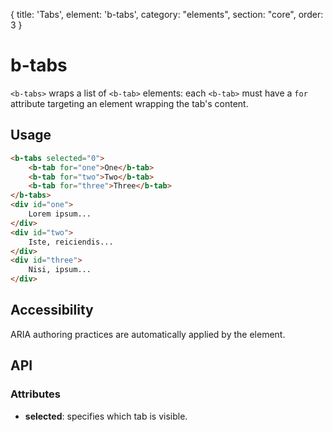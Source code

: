 {
  title: 'Tabs',
  element: 'b-tabs',
  category: "elements",
  section: "core",
  order: 3
}

# b-tabs

`<b-tabs>` wraps a list of `<b-tab>` elements: each `<b-tab>` must have a `for` attribute targeting an element wrapping the tab's content.

## Usage

``` html
<b-tabs selected="0">
    <b-tab for="one">One</b-tab>
    <b-tab for="two">Two</b-tab>
    <b-tab for="three">Three</b-tab>
</b-tabs>
<div id="one">
    Lorem ipsum...
</div>
<div id="two">
    Iste, reiciendis...
</div>
<div id="three">
    Nisi, ipsum...
</div>
```

## Accessibility

ARIA authoring practices are automatically applied by the element.

## API

### Attributes
- __selected__: specifies which tab is visible.



